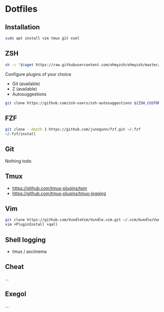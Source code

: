# Dotfiles

## Installation

```bash
sudo apt install vim tmux git xsel
```

## ZSH

```bash
sh -c "$(wget https://raw.githubusercontent.com/ohmyzsh/ohmyzsh/master/tools/install.sh -O -)"
```

Configure plugins of your choice
- Git (available)
- Z (available)
- Autosuggestions

```bash
git clone https://github.com/zsh-users/zsh-autosuggestions ${ZSH_CUSTOM:-~/.oh-my-zsh/custom}/plugins/zsh-autosuggestions
```

## FZF

```bash
git clone --depth 1 https://github.com/junegunn/fzf.git ~/.fzf
~/.fzf/install
```

## Git

Nothing todo

## Tmux

- https://github.com/tmux-plugins/tpm
- https://github.com/tmux-plugins/tmux-logging

## Vim

```bash
git clone https://github.com/VundleVim/Vundle.vim.git ~/.vim/bundle/Vundle.vim
vim +PluginInstall +qall
```

## Shell logging

- tmux / asciinema

## Cheat

...

## Exegol

...